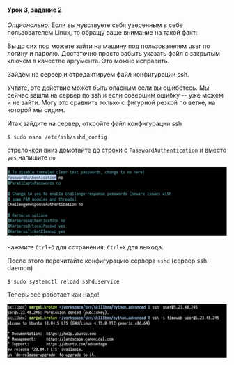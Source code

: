#### Урок 3, задание 2

_Опционально_. Если вы чувствуете себя уверенным в себе пользователем Linux,
    то обращу ваше внимание на такой факт:
    
Вы до сих пор можете зайти на машину под пользователем user по логину и паролю.
Достаточно просто забыть указать файл с закрытым ключём в качестве аргумента.
Это можно исправить. 

Зайдём на сервер и отредактируем файл конфигурации ssh.

Учтите, это действие может быть опасным если вы ошибётесь.
Мы сейчас зашли на сервер по ssh и если совершим ошибку -- уже можем и не зайти.
Могу это сравнить только с фигурной резкой по ветке, на которой мы сидим.

Итак зайдите на сервер, откройте файл конфигурации ssh
```shell script
$ sudo nano /etc/ssh/sshd_config
```

стрелочкой вниз домотайте до строки с `PasswordAuthentication` и вместо `yes` напишите `no`

![](screenshot1.png)

нажмите `Ctrl+O` для сохранения, `Ctrl+X` для выхода.

После этого перечитайте конфигурацию сервера `sshd` (сервер ssh daemon)

```shell script
$ sudo systemctl reload sshd.service
```

Теперь всё работает как надо!

![](screenshot2.png)



